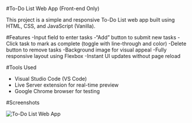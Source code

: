 #To-Do List Web App (Front-end Only)

This project is a simple and responsive To-Do List web app built using HTML, CSS, and JavaScript (Vanilla).

#Features
-Input field to enter tasks
-“Add” button to submit new tasks
-Click task to mark as complete (toggle with line-through and color)
-Delete button to remove tasks
-Background image for visual appeal
-Fully responsive layout using Flexbox
-Instant UI updates without page reload

#Tools Used
- Visual Studio Code (VS Code)  
- Live Server extension for real-time preview  
- Google Chrome browser for testing  

#Screenshots

![To-Do List Web App](Todo_app/todo_list.png)
